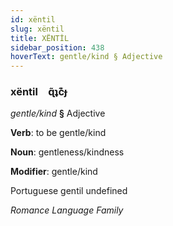 ```yaml
---
id: xëntil
slug: xëntil
title: XËNTİL
sidebar_position: 438
hoverText: gentle/kind § Adjective
---
```


### xëntil&emsp;<span kind="abugida">ɋ̃ʇc͊ɟ</span>

*gentle/kind* **§** Adjective

**Verb**: to be gentle/kind

**Noun**: gentleness/kindness

**Modifier**: gentle/kind

Portuguese gentil undefined

*Romance Language Family*